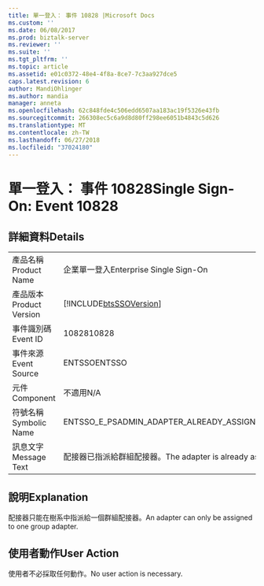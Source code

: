 ```yaml
---
title: 單一登入： 事件 10828 |Microsoft Docs
ms.custom: ''
ms.date: 06/08/2017
ms.prod: biztalk-server
ms.reviewer: ''
ms.suite: ''
ms.tgt_pltfrm: ''
ms.topic: article
ms.assetid: e01c0372-48e4-4f8a-8ce7-7c3aa927dce5
caps.latest.revision: 6
author: MandiOhlinger
ms.author: mandia
manager: anneta
ms.openlocfilehash: 62c848fde4c506edd6507aa183ac19f5326e43fb
ms.sourcegitcommit: 266308ec5c6a9d8d80ff298ee6051b4843c5d626
ms.translationtype: MT
ms.contentlocale: zh-TW
ms.lasthandoff: 06/27/2018
ms.locfileid: "37024180"
---
```

# <a name="single-sign-on-event-10828"></a><span data-ttu-id="27947-102">單一登入： 事件 10828</span><span class="sxs-lookup"><span data-stu-id="27947-102">Single Sign-On: Event 10828</span></span>
## <a name="details"></a><span data-ttu-id="27947-103">詳細資料</span><span class="sxs-lookup"><span data-stu-id="27947-103">Details</span></span>  
  
|                 |                                                            |
|-----------------|------------------------------------------------------------|
|  <span data-ttu-id="27947-104">產品名稱</span><span class="sxs-lookup"><span data-stu-id="27947-104">Product Name</span></span>   |                 <span data-ttu-id="27947-105">企業單一登入</span><span class="sxs-lookup"><span data-stu-id="27947-105">Enterprise Single Sign-On</span></span>                  |
| <span data-ttu-id="27947-106">產品版本</span><span class="sxs-lookup"><span data-stu-id="27947-106">Product Version</span></span> | [!INCLUDE[btsSSOVersion](../includes/btsssoversion-md.md)] |
|    <span data-ttu-id="27947-107">事件識別碼</span><span class="sxs-lookup"><span data-stu-id="27947-107">Event ID</span></span>     |                           <span data-ttu-id="27947-108">10828</span><span class="sxs-lookup"><span data-stu-id="27947-108">10828</span></span>                            |
|  <span data-ttu-id="27947-109">事件來源</span><span class="sxs-lookup"><span data-stu-id="27947-109">Event Source</span></span>   |                           <span data-ttu-id="27947-110">ENTSSO</span><span class="sxs-lookup"><span data-stu-id="27947-110">ENTSSO</span></span>                           |
|    <span data-ttu-id="27947-111">元件</span><span class="sxs-lookup"><span data-stu-id="27947-111">Component</span></span>    |                            <span data-ttu-id="27947-112">不適用</span><span class="sxs-lookup"><span data-stu-id="27947-112">N/A</span></span>                             |
|  <span data-ttu-id="27947-113">符號名稱</span><span class="sxs-lookup"><span data-stu-id="27947-113">Symbolic Name</span></span>  |         <span data-ttu-id="27947-114">ENTSSO_E_PSADMIN_ADAPTER_ALREADY_ASSIGNED</span><span class="sxs-lookup"><span data-stu-id="27947-114">ENTSSO_E_PSADMIN_ADAPTER_ALREADY_ASSIGNED</span></span>          |
|  <span data-ttu-id="27947-115">訊息文字</span><span class="sxs-lookup"><span data-stu-id="27947-115">Message Text</span></span>   |    <span data-ttu-id="27947-116">配接器已指派給群組配接器。</span><span class="sxs-lookup"><span data-stu-id="27947-116">The adapter is already assigned to a group adapter.</span></span>     |
  
## <a name="explanation"></a><span data-ttu-id="27947-117">說明</span><span class="sxs-lookup"><span data-stu-id="27947-117">Explanation</span></span>  
 <span data-ttu-id="27947-118">配接器只能在樹系中指派給一個群組配接器。</span><span class="sxs-lookup"><span data-stu-id="27947-118">An adapter can only be assigned to one group adapter.</span></span>  
  
## <a name="user-action"></a><span data-ttu-id="27947-119">使用者動作</span><span class="sxs-lookup"><span data-stu-id="27947-119">User Action</span></span>  
 <span data-ttu-id="27947-120">使用者不必採取任何動作。</span><span class="sxs-lookup"><span data-stu-id="27947-120">No user action is necessary.</span></span>